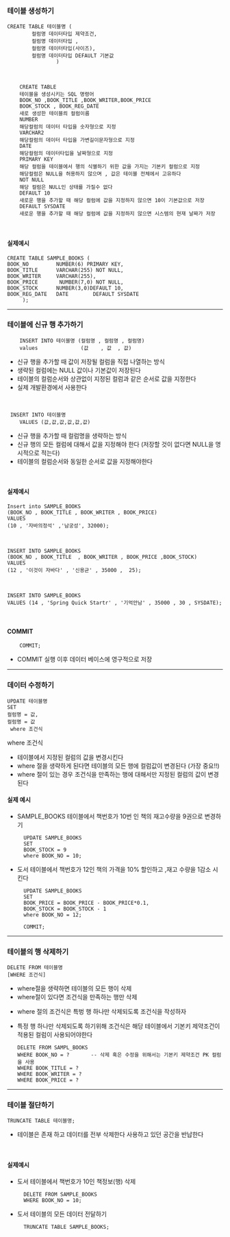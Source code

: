 ### 테이블 생성하기

    CREATE TABLE 테이블명 (
            컬럼명 데이터타입 제약조건,
            컬럼명 데이터타입 ,
            컬럼명 데이터타입(사이즈),
            컬럼명 데이터타입 DEFAULT 기본값
                    )   

<br>

        CREATE TABLE
        테이블을 생성시키는 SQL 명령어
        BOOK_NO ,BOOK_TITLE ,BOOK_WRITER,BOOK_PRICE      
        BOOK_STOCK , BOOK_REG_DATE
        새로 생성한 테이블릐 컬럼이름
        NUMBER
        해당컬럼의 데이터 타입을 숫자형으로 지정
        VARCHAR2
        해당컬럼의 데이터 타입을 가변길이문자형으로 지정
        DATE    
        해당컬럼의 데이터타입을 날짜형으로 지정
        PRIMARY KEY
        해당 컬럼을 테이블에서 행의 식별하기 위한 값을 가지는 기본키 컬럼으로 지정
        해당컬럼은 NULL을 허용하지 않으며 , 값은 테이블 전체에서 고유하다
        NOT NULL
        해당 컬럼은 NULL인 상태를 가질수 없다
        DEFAULT 10
        새로운 행을 추가할 때 해당 컬럼에 값을 지정하지 않으면 10이 기본값으로 저장
        DEFAULT SYSDATE
        새로운 행을 추가할 때 해당 컬럼에 값을 지정하지 않으면 시스템의 현재 날짜가 저장    

<Br>

#### 실제예시

    CREATE TABLE SAMPLE_BOOKS (
    BOOK_NO         NUMBER(6) PRIMARY KEY,
    BOOK_TITLE      VARCHAR(255) NOT NULL,
    BOOK_WRITER     VARCHAR(255),
    BOOK_PRICE       NUMBER(7,0) NOT NULL,
    BOOK_STOCK      NUMBER(3,0)DEFAULT 10,
    BOOK_REG_DATE   DATE        DEFAULT SYSDATE
         );

----

### 테이블에 신규 행 추가하기

        INSERT INTO 테이블명 (컬럼명 , 컬럼명 , 컬럼명)
        values              (값    , 값  , 값)

- 신규 행을 추가할 때 값이 저장될 컬럼을 직접 나열하는 방식
- 생략된 컬럼에는 NULL 값이나 기본값이 저장된다
- 테이블의 컬럼순서와 상관없이 지정된 컬럼과 같은 순서로 값을 지정한다
- 실제 개발환경에서 사용한다

<br>

     INSERT INTO 테이블명
        VALUES (값,값,값,값,값,값)

- 신규 행을 추가할 때 컬럼명을 생략하는 방식
- 신규 행의 모든 컬럼에 대해서 값을 지정해야 한다      (저장할 것이 없다면 NULL을 명시적으로 적는다)
- 테이블의 컬럼순서와 동일한 순서로 값을 지정해야한다

<br>

#### 실제예시

    Insert into SAMPLE_BOOKS
    (BOOK_NO , BOOK_TITLE , BOOK_WRITER , BOOK_PRICE)
    VALUES
    (10 , '자바의정석' ,'남궁성', 32000);

<br>

    INSERT INTO SAMPLE_BOOKS
    (BOOK_NO , BOOK_TITLE  , BOOK_WRITER , BOOK_PRICE ,BOOK_STOCK)
    VALUES
    (12 , '이것이 자바다' , '신용균' , 35000 ,  25);

<br>

    INSERT INTO SAMPLE_BOOKS
    VALUES (14 , 'Spring Quick Startr' , '기억안남' , 35000 , 30 , SYSDATE);

<br>

#### COMMIT

        COMMIT;

- COMMIT 실행 이후 데이터 베이스에 영구적으로 저장

----

### 데이터 수정하기

    UPDATE 테이블명
    SET
    컬럼명 = 값,
    컬럼명 = 값
     where 조건식

where 조건식

- 테이블에서 지정된 컬럼의 값을 변경시킨다
- where 절을 생략하게 된다면 테이블의 모든 행에 컬럼값이 변경된다  (가장 중요!!)
- where 절이 있는 경우 조건식을 만족하는 행에 대해서만 지정된 컬럼의 값이 변경된다

#### 실제 예시

- SAMPLE_BOOKS 테이블에서 책번호가 10번 인 책의 재고수량을 9권으로 변경하기

        UPDATE SAMPLE_BOOKS
        SET
        BOOK_STOCK = 9
        where BOOK_NO = 10;

- 도서 테이블에서 책번호가 12인 책의 가격을 10% 할인하고 ,재고 수량을 1감소 시킨다

        UPDATE SAMPLE_BOOKS
        SET
        BOOK_PRICE = BOOK_PRICE - BOOK_PRICE*0.1,
        BOOK_STOCK = BOOK_STOCK - 1
        where BOOK_NO = 12;

        COMMIT;

----

### 테이블의 행 삭제하기

    DELETE FROM 테이블명
    [WHERE 조건식]

- where절을 생략하면 테이블의 모든 행이 삭제
- where절이 있다면 조건식을 만족하는 행만 삭제

* where 절의 조건식은 특벙 행 하나만 삭제되도록 조건식을 작성하자
* 특정 행 하나만 삭제되도록 하기위해 조건식은 해당 테이블에서 기본키 제약조건이 적용된
  컬럼이 사용되어야한다

      DELETE FROM SAMPL_BOOKS
      WHERE BOOK_NO = ?       -- 삭제 혹은 수정을 위해서는 기본키 제약조건 PK 컬럼을 사용
      WHERE BOOK_TITLE = ?
      WHERE BOOK_WRITER = ?
      WHERE BOOK_PRICE = ?

----

### 테이블 절단하기

    TRUNCATE TABLE 테이블명;

- 테이블은 존재 하고 데이터를 전부 삭제한다 사용하고 있던 공간을 반납한다

<br>

#### 실제예시

- 도서 테이블에서 책번호가 10인 책정보(행) 삭제

        DELETE FROM SAMPLE_BOOKS
        WHERE BOOK_NO = 10;

- 도서 테이블의 모든 데이터 전달하기

        TRUNCATE TABLE SAMPLE_BOOKS;

